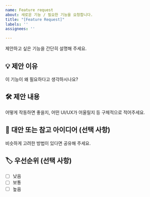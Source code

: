 ```yaml
---
name: Feature request
about: 새로운 기능 / 필요한 기능을 요청합니다.
title: "[Feature Request]"
labels: ''
assignees: ''

---
```


제안하고 싶은 기능을 간단히 설명해 주세요.

## 💡 제안 이유
이 기능이 왜 필요하다고 생각하시나요?

## 🛠️ 제안 내용
어떻게 작동하면 좋을지, 어떤 UI/UX가 어울릴지 등 구체적으로 적어주세요.

## 🔁 대안 또는 참고 아이디어 (선택 사항)
비슷하게 고려한 방법이 있다면 공유해 주세요.

## 🏷️ 우선순위 (선택 사항)
- [ ] 낮음
- [ ] 보통
- [ ] 높음
